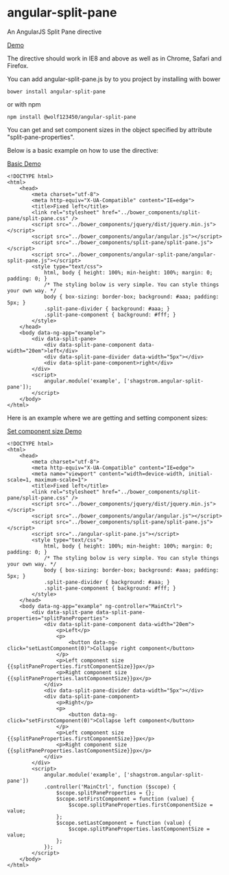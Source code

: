 angular-split-pane
==================

An AngularJS Split Pane directive

[Demo](http://www.dreamchain.com/static/angular-split-pane/examples/nested.html)

The directive should work in IE8 and above as well as in Chrome, Safari and Firefox.

You can add angular-split-pane.js by to you project by installing with bower

    bower install angular-split-pane

or with npm

    npm install @wolf123450/angular-split-pane

You can get and set component sizes in the object specified by attribute "split-pane-properties".

Below is a basic example on how to use the directive:

[Basic Demo](http://www.dreamchain.com/static/angular-split-pane/examples/fixed-left.html)

	<!DOCTYPE html>
	<html>
		<head>
			<meta charset="utf-8">
			<meta http-equiv="X-UA-Compatible" content="IE=edge">
			<title>Fixed left</title>
			<link rel="stylesheet" href="../bower_components/split-pane/split-pane.css" />
			<script src="../bower_components/jquery/dist/jquery.min.js"></script>
			<script src="../bower_components/angular/angular.js"></script>
			<script src="../bower_components/split-pane/split-pane.js"></script>
			<script src="../bower_components/angular-split-pane/angular-split-pane.js"></script>
			<style type="text/css">
				html, body { height: 100%; min-height: 100%; margin: 0; padding: 0; }
				/* The styling bolow is very simple. You can style things your own way. */
				body { box-sizing: border-box; background: #aaa; padding: 5px; }
				.split-pane-divider { background: #aaa; }
				.split-pane-component { background: #fff; }
			</style>
		</head>
		<body data-ng-app="example">
			<div data-split-pane>
				<div data-split-pane-component data-width="20em">left</div>
				<div data-split-pane-divider data-width="5px"></div>
				<div data-split-pane-component>right</div>
			</div>
			<script>
				angular.module('example', ['shagstrom.angular-split-pane']);
			</script>
		</body>
	</html>

Here is an example where we are getting and setting component sizes:

[Set component size Demo](http://www.dreamchain.com/static/angular-split-pane/examples/set-component-size.html)

	<!DOCTYPE html>
	<html>
		<head>
			<meta charset="utf-8">
			<meta http-equiv="X-UA-Compatible" content="IE=edge">
			<meta name="viewport" content="width=device-width, initial-scale=1, maximum-scale=1">
			<title>Fixed left</title>
			<link rel="stylesheet" href="../bower_components/split-pane/split-pane.css" />
			<script src="../bower_components/jquery/dist/jquery.min.js"></script>
			<script src="../bower_components/angular/angular.js"></script>
			<script src="../bower_components/split-pane/split-pane.js"></script>
			<script src="../angular-split-pane.js"></script>
			<style type="text/css">
				html, body { height: 100%; min-height: 100%; margin: 0; padding: 0; }
				/* The styling bolow is very simple. You can style things your own way. */
				body { box-sizing: border-box; background: #aaa; padding: 5px; }
				.split-pane-divider { background: #aaa; }
				.split-pane-component { background: #fff; }
			</style>
		</head>
		<body data-ng-app="example" ng-controller="MainCtrl">
			<div data-split-pane data-split-pane-properties="splitPaneProperties">
				<div data-split-pane-component data-width="20em">
					<p>Left</p>
					<p>
						<button data-ng-click="setLastComponent(0)">Collapse right component</button>
					</p>
					<p>Left component size {{splitPaneProperties.firstComponentSize}}px</p>
					<p>Right component size {{splitPaneProperties.lastComponentSize}}px</p>
				</div>
				<div data-split-pane-divider data-width="5px"></div>
				<div data-split-pane-component>
					<p>Right</p>
					<p>
						<button data-ng-click="setFirstComponent(0)">Collapse left component</button>
					</p>
					<p>Left component size {{splitPaneProperties.firstComponentSize}}px</p>
					<p>Right component size {{splitPaneProperties.lastComponentSize}}px</p>
				</div>
			</div>
			<script>
				angular.module('example', ['shagstrom.angular-split-pane'])
				.controller('MainCtrl', function ($scope) {
					$scope.splitPaneProperties = {};
					$scope.setFirstComponent = function (value) {
						$scope.splitPaneProperties.firstComponentSize = value;
					};
					$scope.setLastComponent = function (value) {
						$scope.splitPaneProperties.lastComponentSize = value;
					};
				});
			</script>
		</body>
	</html>
